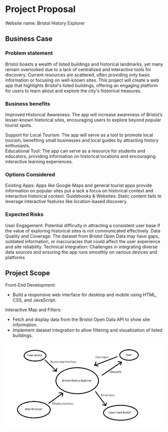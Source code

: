 # Project Proposal
Website name: Bristol History Explorer
## Business Case

### Problem statement
Bristol boasts a wealth of listed buildings and historical landmarks, yet many remain overlooked due to a lack of centralized and interactive tools for discovery. Current resources are scattered, often providing only basic information or focusing on well-known sites. This project will create a web app that highlights Bristol's listed buildings, offering an engaging platform for users to learn about and explore the city's historical treasures.

### Business benefits
Improved Historical Awareness: The app will increase awareness of Bristol’s lesser-known historical sites, encouraging users to explore beyond popular tourist spots.  
    
Support for Local Tourism: The app will serve as a tool to promote local tourism, benefiting small businesses and local guides by attracting history enthusiasts.  
Educational Tool: The app can serve as a resource for students and educators, providing information on historical locations and encouraging interactive learning experiences.

### Options Considered
Existing Apps: Apps like Google Maps and general tourist apps provide information on popular sites put a lack a focus on historical context and interactive historical context.
Guidebooks & Websites: Static content fails to leverage interactive features like location-based discovery.

### Expected Risks
User Engagement: Potential difficulty in attracting a consistent user base if the value of exploring historical sites is not communicated effectively.
Data Quality and Coverage: The dataset from Bristol Open Data may have gaps, outdated information, or inaccuracies that could affect the user experience and site reliability.
Technical Integration: Challenges in integrating diverse data sources and ensuring the app runs smoothly on various devices and platforms

## Project Scope
Front-End Development:
- Build a responsive web interface for desktop and mobile using HTML, CSS, and JavaScript.
  
Interactive Map and Filters:
- Fetch and display data from the Bristol Open Data API to show site information.  
- Implement dataset integration to allow filtering and visualization of listed buildings.

![Insert your Context Diagram Here](images/context-diagram.png)
